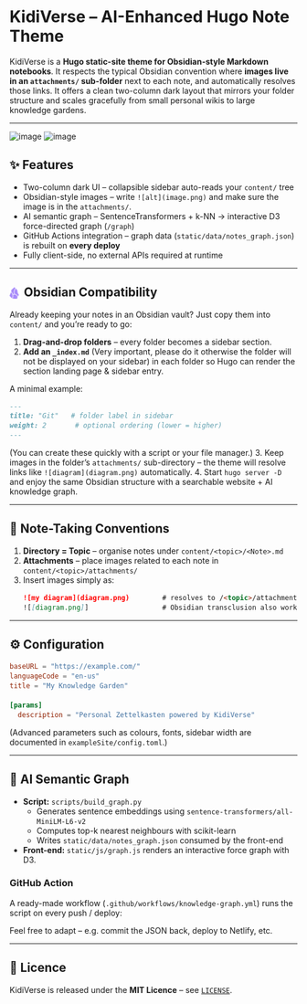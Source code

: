 # KidiVerse – AI-Enhanced Hugo Note Theme

KidiVerse is a **Hugo static-site theme for Obsidian-style Markdown notebooks**.
It respects the typical Obsidian convention where **images live in an `attachments/` sub-folder** next to each note, and automatically resolves those links.
It offers a clean two-column dark layout that mirrors your folder structure and scales gracefully from small personal wikis to large knowledge gardens.

---
![image](https://github.com/user-attachments/assets/aa1ba180-094a-4e77-b560-58b6144f6e3b)
![image](https://github.com/user-attachments/assets/d963cf72-7331-4439-b9e1-12f58ac1ff73)


## ✨ Features

* Two-column dark UI – collapsible sidebar auto-reads your `content/` tree
* Obsidian-style images – write `![alt](image.png)` and make sure the image is in the `attachments/`.
* AI semantic graph – SentenceTransformers + k-NN → interactive D3 force-directed graph (`/graph`)
* GitHub Actions integration – graph data (`static/data/notes_graph.json`) is rebuilt on **every deploy**
* Fully client-side, no external APIs required at runtime

---

## <img src="/static/images/obsidian.svg" width="20" alt="" style="vertical-align: middle;" />  Obsidian Compatibility


Already keeping your notes in an Obsidian vault? Just copy them into `content/` and you’re ready to go:

1. **Drag-and-drop folders** – every folder becomes a sidebar section.
2. **Add an `_index.md`** (Very important, please do it otherwise the folder will not be displayed on your sidebar) in each folder so Hugo can render the section landing page & sidebar entry. 

A minimal example:
   ```markdown
   ---
   title: "Git"   # folder label in sidebar
   weight: 2       # optional ordering (lower = higher)
   ---
   ```

   (You can create these quickly with a script or your file manager.)
3. Keep images in the folder’s `attachments/` sub-directory – the theme will resolve links like `![diagram](diagram.png)` automatically.
4. Start `hugo server ‑D` and enjoy the same Obsidian structure with a searchable website + AI knowledge graph.

---


## 📝 Note-Taking Conventions

1. **Directory = Topic** – organise notes under `content/<topic>/<Note>.md`
2. **Attachments** – place images related to each note in `content/<topic>/attachments/`
3. Insert images simply as:
   ```markdown
   ![my diagram](diagram.png)        # resolves to /<topic>/attachments/diagram.png
   ![[diagram.png]]                  # Obsidian transclusion also works
   ```

---

## ⚙️ Configuration

```toml
baseURL = "https://example.com/"
languageCode = "en-us"
title = "My Knowledge Garden"

[params]
  description = "Personal Zettelkasten powered by KidiVerse"
```

(Advanced parameters such as colours, fonts, sidebar width are documented in `exampleSite/config.toml`.)

---

## 🤖 AI Semantic Graph

* **Script:** `scripts/build_graph.py`
  * Generates sentence embeddings using `sentence-transformers/all-MiniLM-L6-v2`
  * Computes top-k nearest neighbours with scikit-learn
  * Writes `static/data/notes_graph.json` consumed by the front-end
* **Front-end:** `static/js/graph.js` renders an interactive force graph with D3.

### GitHub Action
A ready-made workflow (`.github/workflows/knowledge-graph.yml`) runs the script on every push / deploy:

Feel free to adapt – e.g. commit the JSON back, deploy to Netlify, etc.

---

## 📜 Licence

KidiVerse is released under the **MIT Licence** – see [`LICENSE`](LICENSE).
